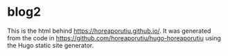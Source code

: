 # blog2

This is the html behind https://horeaporutiu.github.io/. It was generated from the code in https://github.com/horeaporutiu/hugo-horeaporutiu using the Hugo static site generator.
